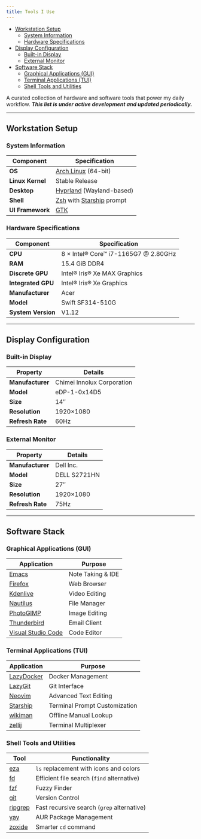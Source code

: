```yaml
---
title: Tools I Use
---
```


<!--toc:start-->

- [Workstation Setup](#workstation-setup)
    - [System Information](#system-information)
    - [Hardware Specifications](#hardware-specifications)
- [Display Configuration](#display-configuration)
    - [Built-in Display](#built-in-display)
    - [External Monitor](#external-monitor)
- [Software Stack](#software-stack)
    - [Graphical Applications (GUI)](#graphical-applications-gui)
    - [Terminal Applications (TUI)](#terminal-applications-tui)
    - [Shell Tools and Utilities](#shell-tools-and-utilities)
        <!--toc:end-->

<!--
This website is only meant to showcase the work and and skills of the author,
on a professional level. It also has a blog, containing the author's observations
and opinions on various topics. The views expressed are the author's own.
Copyright (C) 2025  T L Naparajith

This program is free software: you can redistribute it and/or modify
it under the terms of the GNU Affero General Public License Version 3 as published
by the Free Software Foundation.

This program is distributed in the hope that it will be useful,
but WITHOUT ANY WARRANTY; without even the implied warranty of
MERCHANTABILITY or FITNESS FOR A PARTICULAR PURPOSE.  See the
GNU Affero General Public License for more details.

You should have received a copy of the GNU Affero General Public License
along with this program.  If not, see <https://www.gnu.org/licenses/agpl-3.0.txt>.

Contact me through electronic mail: <naparajith@duck.com>
-->

A curated collection of hardware and software tools that power my daily
workflow. _**This list is under active development and updated periodically.**_

---

## Workstation Setup

### System Information

| Component        | Specification                                                          |
| ---------------- | ---------------------------------------------------------------------- |
| **OS**           | [Arch Linux](https://archlinux.org) (64-bit)                           |
| **Linux Kernel** | Stable Release                                                         |
| **Desktop**      | [Hyprland](https://github.com/hyprwm/Hyprland) (Wayland-based)         |
| **Shell**        | [Zsh](https://www.zsh.org) with [Starship](https://starship.rs) prompt |
| **UI Framework** | [GTK](https://www.gtk.org)                                             |

### Hardware Specifications

| Component          | Specification                          |
| ------------------ | -------------------------------------- |
| **CPU**            | 8 × Intel® Core™ i7-1165G7 @ 2.80GHz |
| **RAM**            | 15.4 GiB DDR4                          |
| **Discrete GPU**   | Intel® Iris® Xe MAX Graphics         |
| **Integrated GPU** | Intel® Iris® Xe Graphics             |
| **Manufacturer**   | Acer                                   |
| **Model**          | Swift SF314-510G                       |
| **System Version** | V1.12                                  |

---

## Display Configuration

### Built-in Display

| Property         | Details                    |
| ---------------- | -------------------------- |
| **Manufacturer** | Chimei Innolux Corporation |
| **Model**        | eDP-1-0x14D5               |
| **Size**         | 14″                        |
| **Resolution**   | 1920×1080                  |
| **Refresh Rate** | 60Hz                       |

### External Monitor

| Property         | Details      |
| ---------------- | ------------ |
| **Manufacturer** | Dell Inc.    |
| **Model**        | DELL S2721HN |
| **Size**         | 27″          |
| **Resolution**   | 1920×1080    |
| **Refresh Rate** | 75Hz         |

---

## Software Stack

### Graphical Applications (GUI)

| Application                                         | Purpose           |
| --------------------------------------------------- | ----------------- |
| [Emacs](https://www.gnu.org/software/emacs/)        | Note Taking & IDE |
| [Firefox](https://www.mozilla.org/firefox)          | Web Browser       |
| [Kdenlive](https://kdenlive.org)                    | Video Editing     |
| [Nautilus](https://wiki.gnome.org/Apps/Nautilus)    | File Manager      |
| [PhotoGIMP](https://github.com/Diolinux/PhotoGIMP)  | Image Editing     |
| [Thunderbird](https://www.thunderbird.net)          | Email Client      |
| [Visual Studio Code](https://code.visualstudio.com) | Code Editor       |

### Terminal Applications (TUI)

| Application                                               | Purpose                       |
| --------------------------------------------------------- | ----------------------------- |
| [LazyDocker](https://github.com/jesseduffield/lazydocker) | Docker Management             |
| [LazyGit](https://github.com/jesseduffield/lazygit)       | Git Interface                 |
| [Neovim](https://neovim.io)                               | Advanced Text Editing         |
| [Starship](https://starship.rs)                           | Terminal Prompt Customization |
| [wikiman](https://github.com/mickael-menu/wikiman)        | Offline Manual Lookup         |
| [zellij](https://zellij.dev)                              | Terminal Multiplexer          |

### Shell Tools and Utilities

| Tool                                             | Functionality                              |
| ------------------------------------------------ | ------------------------------------------ |
| [eza](https://github.com/eza-community/eza)      | `ls` replacement with icons and colors     |
| [fd](https://github.com/sharkdp/fd)              | Efficient file search (`find` alternative) |
| [fzf](https://github.com/junegunn/fzf)           | Fuzzy Finder                               |
| [git](https://git-scm.com)                       | Version Control                            |
| [ripgrep](https://github.com/BurntSushi/ripgrep) | Fast recursive search (`grep` alternative) |
| [yay](https://github.com/Jguer/yay)              | AUR Package Management                     |
| [zoxide](https://github.com/ajeetdsouza/zoxide)  | Smarter `cd` command                       |
